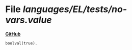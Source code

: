 # File _languages/EL/tests/no-vars.value_
**[GitHub](https://github.com/softlang/yas/blob/master/languages/EL/tests/no-vars.value)**
```
boolval(true).
```
